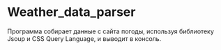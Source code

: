 # Weather_data_parser
Программа собирает данные с сайта погоды, используя библиотеку Jsoup и CSS Query Language, и выводит в консоль.
